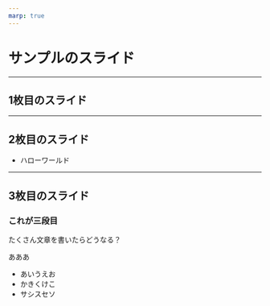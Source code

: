 ```yaml
---
marp: true
---
```


# サンプルのスライド

---

## 1枚目のスライド

---

## 2枚目のスライド

- ハローワールド

---

## 3枚目のスライド

### これが三段目

たくさん文章を書いたらどうなる？

あああ

- あいうえお
- かきくけこ
- サシスセソ
